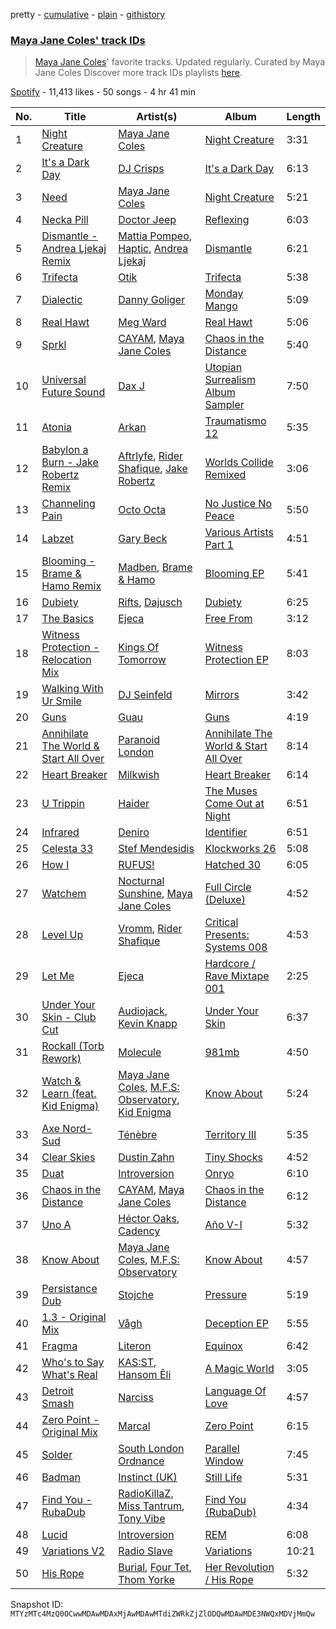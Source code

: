 pretty - [cumulative](/playlists/cumulative/37i9dQZF1DWZkxJwAfCZA3.md) - [plain](/playlists/plain/37i9dQZF1DWZkxJwAfCZA3) - [githistory](https://github.githistory.xyz/mackorone/spotify-playlist-archive/blob/main/playlists/plain/37i9dQZF1DWZkxJwAfCZA3)

### [Maya Jane Coles' track IDs](https://open.spotify.com/playlist/37i9dQZF1DWZkxJwAfCZA3)

> <a href="spotify:artist:6TshTCYwh9ySzOO6Jy4Ux2"> Maya Jane Coles</a>' favorite tracks\. Updated regularly\. Curated by Maya Jane Coles Discover more track IDs playlists <a href="spotify:genre:track\_id">here</a>.

[Spotify](https://open.spotify.com/user/spotify) - 11,413 likes - 50 songs - 4 hr 41 min

| No. | Title | Artist(s) | Album | Length |
|---|---|---|---|---|
| 1 | [Night Creature](https://open.spotify.com/track/5MuUzPDNWyx1om4weXR6vB) | [Maya Jane Coles](https://open.spotify.com/artist/6TshTCYwh9ySzOO6Jy4Ux2) | [Night Creature](https://open.spotify.com/album/2jye5HOLZkOmO2p97B3fgU) | 3:31 |
| 2 | [It's a Dark Day](https://open.spotify.com/track/6vmb3xoRlhN1jc9hX2nLJD) | [DJ Crisps](https://open.spotify.com/artist/0rgmU5SJvHMWARMPDL6b80) | [It's a Dark Day](https://open.spotify.com/album/1aFm8MdagUI5VYtJHYZ0rl) | 6:13 |
| 3 | [Need](https://open.spotify.com/track/54hUH7dN3z9FphmVtYmAQE) | [Maya Jane Coles](https://open.spotify.com/artist/6TshTCYwh9ySzOO6Jy4Ux2) | [Night Creature](https://open.spotify.com/album/2jye5HOLZkOmO2p97B3fgU) | 5:21 |
| 4 | [Necka Pill](https://open.spotify.com/track/7mZomWGAbL7EX7eLmQDWUZ) | [Doctor Jeep](https://open.spotify.com/artist/1vBAyx7wNfBDrAmWsGDRdA) | [Reflexing](https://open.spotify.com/album/5VJDthG2gw2dK9crIivZg5) | 6:03 |
| 5 | [Dismantle \- Andrea Ljekaj Remix](https://open.spotify.com/track/0PLaRECDbA8HraLRyFSomc) | [Mattia Pompeo](https://open.spotify.com/artist/7iOxwgFvxljC089yhrvKvE), [Haptic](https://open.spotify.com/artist/1asA1GU6YiNGNqogpjCjr8), [Andrea Ljekaj](https://open.spotify.com/artist/14snAUWcjIpqqnA1pHZaHh) | [Dismantle](https://open.spotify.com/album/1ocYdadCXBPiD67iv7pbWw) | 6:21 |
| 6 | [Trifecta](https://open.spotify.com/track/5CkcQNihN5J4lcDYAcbTPn) | [Otik](https://open.spotify.com/artist/6yvENIf7GmNwYnspB8UCpB) | [Trifecta](https://open.spotify.com/album/2icTuxL1jz7zgxUJKhnMKG) | 5:38 |
| 7 | [Dialectic](https://open.spotify.com/track/1nUfRrP72sNUK9tZXKIUUe) | [Danny Goliger](https://open.spotify.com/artist/58hwRYvd98tYQPesSo9bHi) | [Monday Mango](https://open.spotify.com/album/3XhDiyHzmSkeYanjv1zGIc) | 5:09 |
| 8 | [Real Hawt](https://open.spotify.com/track/7s12v8WY72vTwpbBGjCrN3) | [Meg Ward](https://open.spotify.com/artist/2mD3jEYpdABPmYGMkwIp8s) | [Real Hawt](https://open.spotify.com/album/1xBgHCOPvBXxdLPteOGr0w) | 5:06 |
| 9 | [Sprkl](https://open.spotify.com/track/1J9bBev3iEioXxcmhviEzx) | [CAYAM](https://open.spotify.com/artist/2aysJuzHqgXqkPJDwwB6a1), [Maya Jane Coles](https://open.spotify.com/artist/6TshTCYwh9ySzOO6Jy4Ux2) | [Chaos in the Distance](https://open.spotify.com/album/2n9l0wW4X2UI1jWyipbkxF) | 5:40 |
| 10 | [Universal Future Sound](https://open.spotify.com/track/4WOv3gcmyMcGDlnbN7PQEN) | [Dax J](https://open.spotify.com/artist/2zJJIWKT0LiwdxcwW9RajQ) | [Utopian Surrealism Album Sampler](https://open.spotify.com/album/47jv3feIZiGRmDJVnRoPmT) | 7:50 |
| 11 | [Atonia](https://open.spotify.com/track/4r8QRUSkgtoBQYRjhRX2Me) | [Arkan](https://open.spotify.com/artist/2cr1yLhEpDBjgc7o4dn2vH) | [Traumatismo 12](https://open.spotify.com/album/3TeCrp9S0gE3MB19c8MT7D) | 5:35 |
| 12 | [Babylon a Burn \- Jake Robertz Remix](https://open.spotify.com/track/0XiVeTc9Q4AONIkE916xMA) | [Aftrlyfe](https://open.spotify.com/artist/7mbw58Fb9n2Ng9v0F3gE6E), [Rider Shafique](https://open.spotify.com/artist/3Q0LSoV64A2FTwAFCzyDyq), [Jake Robertz](https://open.spotify.com/artist/3ZXVfURG8LY8OX4lY4SYhG) | [Worlds Collide Remixed](https://open.spotify.com/album/5wCom3NrqRHnWSidPku2Zz) | 3:06 |
| 13 | [Channeling Pain](https://open.spotify.com/track/0rdNHSO1pIkIZer895nvOm) | [Octo Octa](https://open.spotify.com/artist/2GH8Mzo3Ur1AdOnGUUpt17) | [No Justice No Peace](https://open.spotify.com/album/5oWXPHjjXF9OOZnWHyZOzJ) | 5:50 |
| 14 | [Labzet](https://open.spotify.com/track/6lFNz8vUroTmBxBSVOfkXL) | [Gary Beck](https://open.spotify.com/artist/1mUVjZFnDM8mHpi4fR2bPC) | [Various Artists Part 1](https://open.spotify.com/album/1V92q6FrPsmTtIsAeR9Bdn) | 4:51 |
| 15 | [Blooming \- Brame & Hamo Remix](https://open.spotify.com/track/0V0LuHEeOLczTGpPOJEVIO) | [Madben](https://open.spotify.com/artist/1Ky9YENYbC5XUBRGLQUZBY), [Brame & Hamo](https://open.spotify.com/artist/0GH3NHvWddE49Egn2D5aRg) | [Blooming EP](https://open.spotify.com/album/6irUDp1xFlAKOX9UHuEgwq) | 5:41 |
| 16 | [Dubiety](https://open.spotify.com/track/2hwBrj2PqhxgJoi0ccdHld) | [Rifts](https://open.spotify.com/artist/5vDHnSAgdtgDrKHWTfs2Q6), [Dajusch](https://open.spotify.com/artist/43eVCcB2JEmLmw5s4KktWz) | [Dubiety](https://open.spotify.com/album/1CvkLe07Vj3ttjw6u5cVtL) | 6:25 |
| 17 | [The Basics](https://open.spotify.com/track/7lUCUzwnOY0twtP8Nu8wyY) | [Ejeca](https://open.spotify.com/artist/0tSC9Vot7WlR1MsLBqQ9HX) | [Free From](https://open.spotify.com/album/77fs6DZ0Fy2LbsDuc9EpiP) | 3:12 |
| 18 | [Witness Protection \- Relocation Mix](https://open.spotify.com/track/18tkbTqvYZLjkAX3cW8RQu) | [Kings Of Tomorrow](https://open.spotify.com/artist/2b8d0BREA7r3nbVhD649yX) | [Witness Protection EP](https://open.spotify.com/album/0XRYknxhjpICYdW0U4vRSQ) | 8:03 |
| 19 | [Walking With Ur Smile](https://open.spotify.com/track/469tf6NgOf4nscrty0G9Us) | [DJ Seinfeld](https://open.spotify.com/artist/37YzpfBeFju8QRZ3g0Ha1Q) | [Mirrors](https://open.spotify.com/album/7FvnTARvgjUyWnUT0flUN7) | 3:42 |
| 20 | [Guns](https://open.spotify.com/track/60IzOczom5b0OCdryKqutH) | [Guau](https://open.spotify.com/artist/3B09YsVwUYEmbxDAHqJhvs) | [Guns](https://open.spotify.com/album/3wbk0LqWoZ0Azv7hp3iUlS) | 4:19 |
| 21 | [Annihilate The World & Start All Over](https://open.spotify.com/track/6B1Wi5Cu0V8dSlsu1o4i3T) | [Paranoid London](https://open.spotify.com/artist/0KyUH5WmspOhuIQAnw42Fb) | [Annihilate The World & Start All Over](https://open.spotify.com/album/1IvuaFYrXMgYehTdCuJUkj) | 8:14 |
| 22 | [Heart Breaker](https://open.spotify.com/track/4WVuuNGFq9CusXUdaviYPd) | [Milkwish](https://open.spotify.com/artist/1O50w1bZK5APgtWSD0qVjv) | [Heart Breaker](https://open.spotify.com/album/1UG9lHQS3y5z56owpsLlI1) | 6:14 |
| 23 | [U Trippin](https://open.spotify.com/track/10cj75OrGOzk9ACiG39CzQ) | [Haider](https://open.spotify.com/artist/7L7XkH1dMZGeedtOdYOVLF) | [The Muses Come Out at Night](https://open.spotify.com/album/6oklxHW7orD7EDYfSwO3Rh) | 6:51 |
| 24 | [Infrared](https://open.spotify.com/track/0SGiDqVr37ZzbKoHPtygJC) | [Deniro](https://open.spotify.com/artist/5OoDtYl4zYEnvAtFSxqf2W) | [Identifier](https://open.spotify.com/album/7qGpE1HoHANnQSeXnBVSsI) | 6:51 |
| 25 | [Celesta 33](https://open.spotify.com/track/5LiR4vN7hWQwv7OJKsfbj3) | [Stef Mendesidis](https://open.spotify.com/artist/0V2TzRR7BczSNMxDyCIL1J) | [Klockworks 26](https://open.spotify.com/album/30AmILfevLO4r5k7HAIMP1) | 5:08 |
| 26 | [How I](https://open.spotify.com/track/0Or359N2JTZz5wfy4Fyt45) | [RUFUS!](https://open.spotify.com/artist/42Ay6NrtRwtWHFbUBgmzOj) | [Hatched 30](https://open.spotify.com/album/4SNahl6SnPKSTIPPrCkj5J) | 6:05 |
| 27 | [Watchem](https://open.spotify.com/track/5V3Fl99ZzV7s9NBvjNM3W2) | [Nocturnal Sunshine](https://open.spotify.com/artist/1BiGjy3Kg99ZgL7E2Qb4Td), [Maya Jane Coles](https://open.spotify.com/artist/6TshTCYwh9ySzOO6Jy4Ux2) | [Full Circle \(Deluxe\)](https://open.spotify.com/album/1K91rH2qhN5jscP5pwtx3V) | 4:52 |
| 28 | [Level Up](https://open.spotify.com/track/5WKsMalbtNNg4BOhskDSQD) | [Vromm](https://open.spotify.com/artist/2GDXx20hz7WhCHcgrzfJ0S), [Rider Shafique](https://open.spotify.com/artist/3Q0LSoV64A2FTwAFCzyDyq) | [Critical Presents: Systems 008](https://open.spotify.com/album/0rB8B4OHu2ZU3NYhUh96Px) | 4:53 |
| 29 | [Let Me](https://open.spotify.com/track/4ccFlJTXL6aBG4XLz9Sbnz) | [Ejeca](https://open.spotify.com/artist/0tSC9Vot7WlR1MsLBqQ9HX) | [Hardcore / Rave Mixtape 001](https://open.spotify.com/album/6i1UgV4xgOQV7mniCKGV4D) | 2:25 |
| 30 | [Under Your Skin \- Club Cut](https://open.spotify.com/track/5XIwAp8P2t0ej7vh3CCqFm) | [Audiojack](https://open.spotify.com/artist/3Uvzk4iffO4mvchgRNJjbs), [Kevin Knapp](https://open.spotify.com/artist/1qhZdOpfyWk2RbhTCpbAkv) | [Under Your Skin](https://open.spotify.com/album/5SbC5SyzpAGs9VnzKOFfjI) | 6:37 |
| 31 | [Rockall \(Torb Rework\)](https://open.spotify.com/track/6PNJLp2HH5SZPUR8ZtAFij) | [Molecule](https://open.spotify.com/artist/6y8T4AwjB0B1vVwU0O4n2x) | [981mb](https://open.spotify.com/album/5E9buECo7oPtJPafPT9sTO) | 4:50 |
| 32 | [Watch & Learn \(feat\. Kid Enigma\)](https://open.spotify.com/track/5wAo9QTLppPX6bJBlSL6rh) | [Maya Jane Coles](https://open.spotify.com/artist/6TshTCYwh9ySzOO6Jy4Ux2), [M.F.S: Observatory](https://open.spotify.com/artist/0UNvC4HpuvEq34FrRSePW8), [Kid Enigma](https://open.spotify.com/artist/6xh20mDGCfR9jH2tYotdBE) | [Know About](https://open.spotify.com/album/5Mb42Z0ajvNfN0uDXNAgrB) | 5:24 |
| 33 | [Axe Nord\-Sud](https://open.spotify.com/track/1HsMIxRWkaae0ju7JIEGxh) | [Ténèbre](https://open.spotify.com/artist/6vzW5RpSfm0rFhNouR5J3E) | [Territory III](https://open.spotify.com/album/1VE2bwwZHlkMUdTOScdIMg) | 5:35 |
| 34 | [Clear Skies](https://open.spotify.com/track/0A8tgWH38E0s5n5iCwfvAU) | [Dustin Zahn](https://open.spotify.com/artist/6ScDJaxsDqmtEB0CZY3WAC) | [Tiny Shocks](https://open.spotify.com/album/3Bqx8SdEbAzx48FMM7UE6A) | 4:52 |
| 35 | [Duat](https://open.spotify.com/track/5Hyns7jBXNFQ8QU5QSUpWl) | [Introversion](https://open.spotify.com/artist/7qXRl6cKc9zsbV0ekjUQKm) | [Onryo](https://open.spotify.com/album/7FLffI1hePBCjjOi7umUZ1) | 6:10 |
| 36 | [Chaos in the Distance](https://open.spotify.com/track/2dNYZepmpo2RrnytcoZTrW) | [CAYAM](https://open.spotify.com/artist/2aysJuzHqgXqkPJDwwB6a1), [Maya Jane Coles](https://open.spotify.com/artist/6TshTCYwh9ySzOO6Jy4Ux2) | [Chaos in the Distance](https://open.spotify.com/album/2n9l0wW4X2UI1jWyipbkxF) | 6:12 |
| 37 | [Uno A](https://open.spotify.com/track/7iJlLsF5jj3JBwcIDtq0EB) | [Héctor Oaks](https://open.spotify.com/artist/2FZAQdFEANNv5Gi29PI10x), [Cadency](https://open.spotify.com/artist/7vtfW4vufE4fom6V6PSIgD) | [Año V\-I](https://open.spotify.com/album/0yvbaYBJiYhcPT2J1fhtk6) | 5:32 |
| 38 | [Know About](https://open.spotify.com/track/36qBEWI66VcB7MdnS9nIuM) | [Maya Jane Coles](https://open.spotify.com/artist/6TshTCYwh9ySzOO6Jy4Ux2), [M.F.S: Observatory](https://open.spotify.com/artist/0UNvC4HpuvEq34FrRSePW8) | [Know About](https://open.spotify.com/album/5Mb42Z0ajvNfN0uDXNAgrB) | 4:57 |
| 39 | [Persistance Dub](https://open.spotify.com/track/6xFlXhvM2UCHmrKanYpU1k) | [Stojche](https://open.spotify.com/artist/41TlIMa34bMl5ZZZUp55dn) | [Pressure](https://open.spotify.com/album/4EGT6JMuC488EMmYjiE9NY) | 5:19 |
| 40 | [1.3 \- Original Mix](https://open.spotify.com/track/76CwcDRccDzNjrBJLkuDsY) | [Vågh](https://open.spotify.com/artist/4CCDoIlomaVNquOackuAtd) | [Deception EP](https://open.spotify.com/album/5odEuc1NfixSZpdlC5Wt7w) | 5:55 |
| 41 | [Fragma](https://open.spotify.com/track/3tqEGkK8YTvCfUzosEhZbs) | [Literon](https://open.spotify.com/artist/1s9IhdI8fSScFz1FvE16Qm) | [Equinox](https://open.spotify.com/album/4IWwmIwUwjUPKYgivgYZ8n) | 6:42 |
| 42 | [Who's to Say What's Real](https://open.spotify.com/track/4vn2amrvydbs4i4GsAASfg) | [KAS:ST](https://open.spotify.com/artist/7orlzf5LTqSnCzURkZFebN), [Hansom Ēli](https://open.spotify.com/artist/6NwI5CAoRbYCTWCiCiQ7Dh) | [A Magic World](https://open.spotify.com/album/3uW3PwT40SJKQDfhrLvwNY) | 3:05 |
| 43 | [Detroit Smash](https://open.spotify.com/track/1JQ86ttoKmzceBC5Zjb43u) | [Narciss](https://open.spotify.com/artist/7jEmLGxzh2RuOwdj96tlyL) | [Language Of Love](https://open.spotify.com/album/2rQgsu3w89RoMEJtjoxnU9) | 4:57 |
| 44 | [Zero Point \- Original Mix](https://open.spotify.com/track/6Ps3mfRVpyvBNLOnlw9SPY) | [Marcal](https://open.spotify.com/artist/6XVtxL4WRwoEqB1BpLel6y) | [Zero Point](https://open.spotify.com/album/5LR4TKh2ZmUGGVIbamQC1l) | 6:15 |
| 45 | [Solder](https://open.spotify.com/track/6fQ49NEpr8FuU5y2JFq88r) | [South London Ordnance](https://open.spotify.com/artist/2UoNSVTAosNF8nIOjp1V8s) | [Parallel Window](https://open.spotify.com/album/0Tws34iWVz7dVDodZWxYDL) | 7:45 |
| 46 | [Badman](https://open.spotify.com/track/5NkbtBoUOsID3oD8EfqUZR) | [Instinct \(UK\)](https://open.spotify.com/artist/2sl9ekjwH9yLHO9JLA7BVH) | [Still Life](https://open.spotify.com/album/1VJqseeHvHzPZInUpzxYoY) | 5:31 |
| 47 | [Find You \- RubaDub](https://open.spotify.com/track/7Mi9HJy7oY42htnxiWe9HD) | [RadioKillaZ](https://open.spotify.com/artist/619gPltOje4v1XU4zZIkrg), [Miss Tantrum](https://open.spotify.com/artist/5St6syTYSUCyu9gawvF1gq), [Tony Vibe](https://open.spotify.com/artist/2JueMH9gaRWar9P5X2gnCL) | [Find You \(RubaDub\)](https://open.spotify.com/album/30aOttmUJVkk4BJ9VDou6h) | 4:34 |
| 48 | [Lucid](https://open.spotify.com/track/74sbcxEm7TdKuXjUPqRuhY) | [Introversion](https://open.spotify.com/artist/7qXRl6cKc9zsbV0ekjUQKm) | [REM](https://open.spotify.com/album/5iGqWO4Qz6iLOkZTHDJDGP) | 6:08 |
| 49 | [Variations V2](https://open.spotify.com/track/4C44mvn338js9xEr9X1VMu) | [Radio Slave](https://open.spotify.com/artist/4rzWjR3L3M54c6I25NzdM3) | [Variations](https://open.spotify.com/album/5VBzQX4oT4rFbFo2jLryus) | 10:21 |
| 50 | [His Rope](https://open.spotify.com/track/02epNlK5mV917A8TzXoxso) | [Burial](https://open.spotify.com/artist/0uCCBpmg6MrPb1KY2msceF), [Four Tet](https://open.spotify.com/artist/7Eu1txygG6nJttLHbZdQOh), [Thom Yorke](https://open.spotify.com/artist/4CvTDPKA6W06DRfBnZKrau) | [Her Revolution / His Rope](https://open.spotify.com/album/4ciK8DtBglOBd0FYznsg98) | 5:32 |

Snapshot ID: `MTYzMTc4MzQ0OCwwMDAwMDAxMjAwMDAwMTdiZWRkZjZlODQwMDAwMDE3NWQxMDVjMmQw`